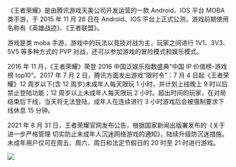 《王者荣耀》是由腾讯游戏天美公司开发运营的一款 Android、IOS 平台 MOBA 类手游，于 2015 年 11 月 26 日在 Android、IOS 平台上正式公测，游戏前期使用名称有《英雄战迹》、《王者联盟》。

游戏是类 moba 手游，游戏中的玩法以竞技对战为主，玩家之间进行 1V1、3V3、5V5 等多种方式的 PVP 对战，还可以参加游戏的冒险模式和娱乐模式。

2016 年 11 月，《王者荣耀》荣登 2016 中国泛娱乐指数盛典“中国 IP 价值榜-游戏榜 top10”。2017 年 7 月 2 日，腾讯方面发出游戏“限时令”：7 月 4 日起《王者荣耀》12 周岁以下(含 12 周岁)未成年人每天限玩 1 小时，并计划上线晚上 9 时以后禁止登陆功能；12 周岁以上未成年人每天限玩 2 小时。超出时间的玩家，在对局结束后下线，当天将无法登陆，成年人在连续进行 3 小时游戏后会被强制要求下线休息 15 分钟。

2021 年 8 月 31 日，王者荣耀官网发布公告，根据国家新闻出版署发布的《关于进一步严格管理 切实防止未成年人沉迷网络游戏的通知》，陆续升级防沉迷措施。未成年用户仅可在周五、周六、周日和法定节假日的 20 时至 21 时进行游戏。

![](Markdown_md_files/a15710d0-8ba0-11ee-b1a7-abdf01ed9617.jpeg?v=1&type=image)
